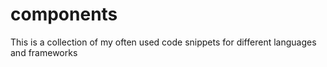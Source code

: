# components
This is a collection of my often used code snippets for different languages and frameworks
